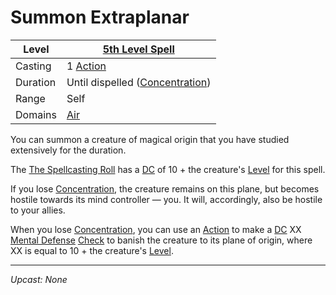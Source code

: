 # Summon Extraplanar

| Level    | [5th Level Spell](5th%20Level%20Spells.md)                            |
| -------- | --------------------------------------------------------------------- |
| Casting  | 1 [Action](../../../../Game%20Procedures/Core%20Procedures/Action.md) |
| Duration | Until dispelled ([Concentration](../../Concentration.md))             |
| Range    | Self                                                                  |
| Domains  | [Air](../../Spell%20Domains/Air.md)                                   |

You can summon a creature of magical origin that you have studied extensively for the duration.

The [The Spellcasting Roll](../../../Spellcasting/Spellcasting.md#The%20Spellcasting%20Roll) has a [DC](../../../../Game%20Procedures/Core%20Procedures/DC.md) of 10 + the creature's [Level](../../../../Player%20Characters/Derived%20Statistics/Level.md) for this spell.

If you lose [Concentration](../../Concentration.md), the creature remains on this plane, but becomes hostile towards its mind controller — you. It will, accordingly, also be hostile to your allies.

When you lose [Concentration](../../Concentration.md), you can use an [Action](../../../../Game%20Procedures/Core%20Procedures/Action.md) to make a [DC](../../../../Game%20Procedures/Core%20Procedures/DC.md) XX [Mental Defense](../../../../Player%20Characters/Derived%20Statistics/Mental%20Defense.md) [Check](../../../../Game%20Procedures/Core%20Procedures/Check.md) to banish the creature to its plane of origin, where XX is equal to 10 + the creature's [Level](../../../../Player%20Characters/Derived%20Statistics/Level.md).

---
*Upcast: None*
